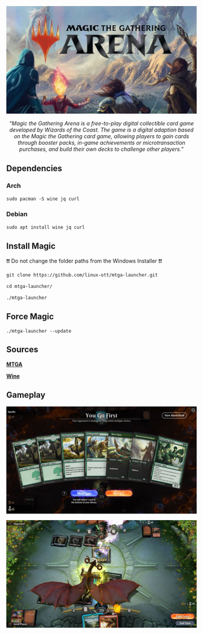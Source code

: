 
![GitHub Logo](res/magic_logo.jpg)

<p align="center"><i>"Magic the Gathering Arena is a free-to-play digital collectible card game developed by Wizards of the Coast. The game is a digital adaption based on the Magic the Gathering card game, allowing players to gain cards through booster packs, in-game achievements or microtransaction purchases, and build their own decks to challenge other players.</i>"
</p>


## Dependencies

### Arch
```
sudo pacman -S wine jq curl
```

### Debian
```
sudo apt install wine jq curl
```

## Install Magic

❗❗ Do not change the folder paths from the Windows Installer ❗❗

```
git clone https://github.com/linux-ott/mtga-launcher.git
```
```
cd mtga-launcher/
```
```
./mtga-launcher
```

## Force Magic
```
./mtga-launcher --update 
```

## Sources

**[MTGA](https://magic.wizards.com/de/mtgarena)**

**[Wine](https://github.com/Kron4ek/Wine-Builds)**



## Gameplay


![GitHub Logo](res/mtga-cards.jpg)

![GitHub Logo](res/mtga-gameplay.jpg)




